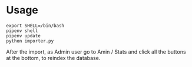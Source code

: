 
# Usage

```
export SHELL=/bin/bash
pipenv shell
pipenv update
python importer.py
```

After the import, as Admin user go to Amin / Stats and click all the buttons at the bottom, to reindex the database.
